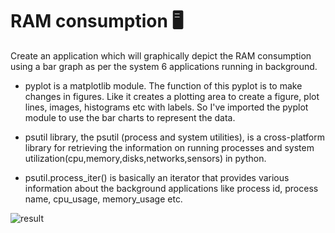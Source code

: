 # RAM consumption 🖥️

Create an application which will graphically depict the RAM consumption using a bar graph as per the system 6 applications running in background.

- pyplot is a matplotlib module. The function of this pyplot is to make changes in figures. Like it creates a plotting area to create a figure, plot lines, images, histograms etc with labels. So I've imported the pyplot module to use the bar charts to represent the data.

- psutil library, the psutil (process and system utilities), is a cross-platform library for retrieving the information on running processes and system utilization(cpu,memory,disks,networks,sensors) in python.

- psutil.process_iter() is basically an iterator that provides various information about the background applications like process id, process name, cpu_usage, memory_usage etc.

![result](https://user-images.githubusercontent.com/100588945/175825816-c240d435-d69c-4702-93ee-210e4fa8bc93.png)

